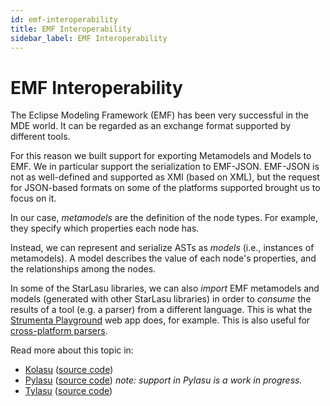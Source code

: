 ```yaml
---
id: emf-interoperability
title: EMF Interoperability
sidebar_label: EMF Interoperability
---
```


# EMF Interoperability

The Eclipse Modeling Framework (EMF) has been very successful in the MDE world. It can be regarded as an exchange format supported by different tools.

For this reason we built support for exporting Metamodels and Models to EMF. We in particular support the serialization to EMF-JSON. EMF-JSON is not as
well-defined and supported as XMI (based on XML), but the request for JSON-based formats on some of the platforms supported brought us to focus on it.

In our case, _metamodels_ are the definition of the node types. For example, they specify which properties each node has.

Instead, we can represent and serialize ASTs as _models_ (i.e., instances of metamodels). A model describes the value of each node's properties, and the
relationships among the nodes.

In some of the StarLasu libraries, we can also _import_ EMF metamodels and models (generated with other StarLasu libraries)
in order to _consume_ the results of a tool (e.g. a parser) from a different language. This is what the
[Strumenta Playground](https://playground.strumenta.com/) web app does, for example. This is also useful for [cross-platform parsers](cross-platform-parsers).

Read more about this topic in:
- [Kolasu](https://javadoc.io/doc/com.strumenta.kolasu/kolasu-emf/latest/index.html) ([source code](https://github.com/Strumenta/kolasu/tree/master/emf))
- [Pylasu](https://pylasu.readthedocs.io/en/latest/pylasu.emf.html) ([source code](https://github.com/Strumenta/pylasu/tree/master/pylasu/emf)) _note: support in Pylasu is a work in progress._
- [Tylasu](https://strumenta.github.io/tylasu/modules/interop_ecore.html) ([source code](https://github.com/Strumenta/tylasu/blob/master/src/interop/ecore.ts))
